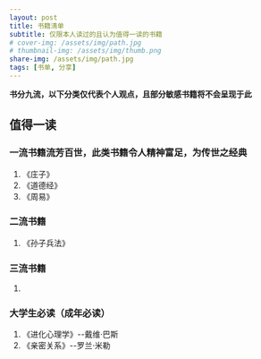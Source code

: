 ```yaml
---
layout: post
title: 书籍清单
subtitle: 仅限本人读过的且认为值得一读的书籍
# cover-img: /assets/img/path.jpg
# thumbnail-img: /assets/img/thumb.png
share-img: /assets/img/path.jpg
tags: [书单, 分享]
---
```


**书分九流，以下分类仅代表个人观点，且部分敏感书籍将不会呈现于此**

## 值得一读

### 一流书籍流芳百世，此类书籍令人精神富足，为传世之经典
1. 《庄子》
2. 《道德经》
3. 《周易》

### 二流书籍
1. 《孙子兵法》

### 三流书籍
1. 

### 大学生必读（成年必读）
1. 《进化心理学》--戴维·巴斯
2. 《亲密关系》--罗兰·米勒